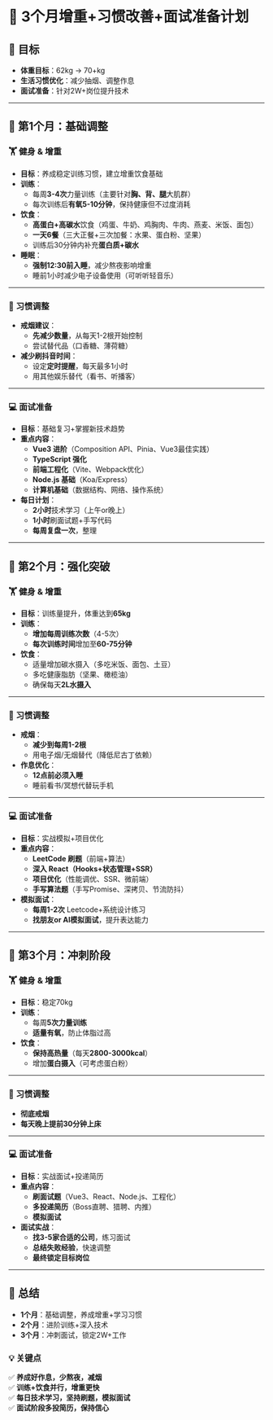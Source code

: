 # 📅 3个月增重+习惯改善+面试准备计划

## 🎯 目标

- **体重目标**：62kg → 70+kg
- **生活习惯优化**：减少抽烟、调整作息
- **面试准备**：针对2W+岗位提升技术

---

## 📌 第1个月：基础调整

### 🏋️ 健身 & 增重

- **目标**：养成稳定训练习惯，建立增重饮食基础
- **训练**：
  - 每周**3-4次**力量训练（主要针对**胸、背、腿**大肌群）
  - 每次训练后**有氧5-10分钟**，保持健康但不过度消耗
- **饮食**：
  - **高蛋白+高碳水**饮食（鸡蛋、牛奶、鸡胸肉、牛肉、燕麦、米饭、面包）
  - **一天6餐**（三大正餐+三次加餐：水果、蛋白粉、坚果）
  - 训练后30分钟内补充**蛋白质+碳水**
- **睡眠**：
  - **强制12:30前入睡**，减少熬夜影响增重
  - 睡前1小时减少电子设备使用（可听听轻音乐）

---

### 🚬 习惯调整

- **戒烟建议**：
  - **先减少数量**，从每天1-2根开始控制
  - 尝试替代品（口香糖、薄荷糖）
- **减少刷抖音时间**：
  - 设定**定时提醒**，每天最多1小时
  - 用其他娱乐替代（看书、听播客）

---

### 💻 面试准备

- **目标**：基础复习+掌握新技术趋势
- **重点内容**：
  - **Vue3 进阶**（Composition API、Pinia、Vue3最佳实践）
  - **TypeScript 强化**
  - **前端工程化**（Vite、Webpack优化）
  - **Node.js 基础**（Koa/Express）
  - **计算机基础**（数据结构、网络、操作系统）
- **每日计划**：
  - **2小时**技术学习（上午or晚上）
  - **1小时**刷面试题+手写代码
  - **每周复盘一次**，整理

---

## 📌 第2个月：强化突破

### 🏋️ 健身 & 增重

- **目标**：训练量提升，体重达到**65kg**
- **训练**：
  - **增加每周训练次数**（4-5次）
  - **每次训练时间**增加至**60-75分钟**
- **饮食**：
  - 适量增加碳水摄入（多吃米饭、面包、土豆）
  - 多吃健康脂肪（坚果、橄榄油）
  - 确保每天**2L水摄入**

---

### 🚬 习惯调整

- **戒烟**：
  - **减少到每周1-2根**
  - 用电子烟/无烟替代（降低尼古丁依赖）
- **作息优化**：
  - **12点前必须入睡**
  - 睡前看书/冥想代替玩手机

---

### 💻 面试准备

- **目标**：实战模拟+项目优化
- **重点内容**：
  - **LeetCode 刷题**（前端+算法）
  - **深入 React（Hooks+状态管理+SSR）**
  - **项目优化**（性能调优、SSR、微前端）
  - **手写算法题**（手写Promise、深拷贝、节流防抖）
- **模拟面试**：
  - **每周1-2次** Leetcode+系统设计练习
  - **找朋友or AI模拟面试**，提升表达能力

---

## 📌 第3个月：冲刺阶段

### 🏋️ 健身 & 增重

- **目标**：稳定70kg
- **训练**：
  - 每周**5次力量训练**
  - **适量有氧**，防止体脂过高
- **饮食**：
  - **保持高热量**（每天**2800-3000kcal**）
  - 增加**蛋白摄入**（可考虑蛋白粉）

---

### 🚬 习惯调整

- **彻底戒烟**
- **每天晚上提前30分钟上床**

---

### 💻 面试准备

- **目标**：实战面试+投递简历
- **重点内容**：
  - **刷面试题**（Vue3、React、Node.js、工程化）
  - **多投递简历**（Boss直聘、猎聘、内推）
  - **模拟面试**
- **面试实战**：
  - **找3-5家合适的公司**，练习面试
  - **总结失败经验**，快速调整
  - **最终锁定目标岗位**

---

## 📌 总结

- **1个月**：基础调整，养成增重+学习习惯
- **2个月**：进阶训练+深入技术
- **3个月**：冲刺面试，锁定2W+工作

### 💡 关键点

✅ **养成好作息，少熬夜，减烟**  
✅ **训练+饮食并行，增重更快**  
✅ **每日技术学习，坚持刷题，模拟面试**  
✅ **面试阶段多投简历，保持信心**
